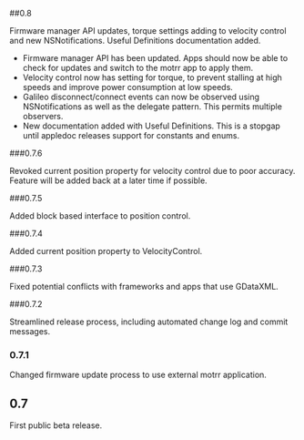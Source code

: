##0.8

Firmware manager API updates, torque settings adding to velocity control and new NSNotifications. Useful Definitions documentation added.

* Firmware manager API has been updated. Apps should now be able to check for updates and switch to the motrr app to apply them.
* Velocity control now has setting for torque, to prevent stalling at high speeds and improve power consumption at low speeds.
* Galileo disconnect/connect events can now be observed using NSNotifications as well as the delegate pattern. This permits multiple observers.
* New documentation added with Useful Definitions. This is a stopgap until appledoc releases support for constants and enums.

###0.7.6

Revoked current position property for velocity control due to poor accuracy. Feature will be added back at a later time if possible.

###0.7.5

Added block based interface to position control.

###0.7.4

Added current position property to VelocityControl.

###0.7.3

Fixed potential conflicts with frameworks and apps that use GDataXML.

###0.7.2

Streamlined release process, including automated change log and commit messages.

### 0.7.1

Changed firmware update process to use external motrr application.

## 0.7

First public beta release.